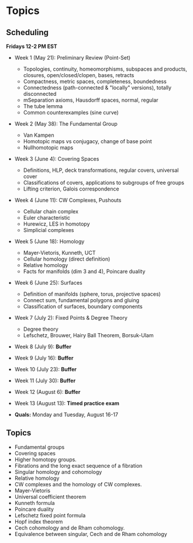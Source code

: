 # Topics

## Scheduling

**Fridays 12-2 PM EST**

- Week 1 (May 21): 
Preliminary Review (Point-Set)
    - Topologies, continuity, homeomorphisms, subspaces and products, closures, open/closed/clopen, bases, retracts
    - Compactness, metric spaces, completeness, boundedness
    - Connectedness (path-connected & "locally" versions), totally disconnected
    - mSeparation axioms, Hausdorff spaces, normal, regular
    - The tube lemma
    - Common counterexamples (sine curve)
    
- Week 2 (May 38):
The Fundamental Group
    - Van Kampen
    - Homotopic maps vs conjugacy, change of base point
    - Nullhomotopic maps
- Week 3 (June 4):
Covering Spaces
    - Definitions, HLP, deck transformations, regular covers, universal cover
    - Classifications of covers, applications to subgroups of free groups
    - Lifting criterion, Galois correspondence
- Week 4 (June 11):
CW Complexes, Pushouts
    - Cellular chain complex
    - Euler characteristic
    - Hurewicz, LES in homotopy
    - Simplicial complexes
- Week 5 (June 18):
Homology
    - Mayer-Vietoris, Kunneth, UCT
    - Cellular homology (direct definition)
    - Relative homology
    - Facts for manifolds (dim 3 and 4), Poincare duality
- Week 6 (June 25):
Surfaces
    - Definition of manifolds (sphere, torus, projective spaces)
    - Connect sum, fundamental polygons and gluing
    - Classification of surfaces, boundary components
- Week 7 (July 2):
Fixed Points & Degree Theory
    - Degree theory
    - Lefschetz, Brouwer, Hairy Ball Theorem, Borsuk-Ulam
- Week 8 (July 9):
**Buffer**
- Week 9 (July 16):
**Buffer**
- Week 10  (July 23):
**Buffer**
- Week 11 (July 30):
**Buffer**
- Week 12 (August 6):
**Buffer**
- Week 13 (August 13):
**Timed practice exam**
- **Quals:** 
Monday and Tuesday, August 16-17

## Topics


- Fundamental groups
- Covering spaces
- Higher homotopy groups.
- Fibrations and the long exact sequence of a fibration
- Singular homology and cohomology
- Relative homology
- CW complexes and the homology of CW complexes.
- Mayer-Vietoris
- Universal coefficient theorem
- Kunneth formula
- Poincare duality
- Lefschetz fixed point formula
- Hopf index theorem
- Cech cohomology and de Rham cohomology.
- Equivalence between singular, Cech and de Rham cohomology